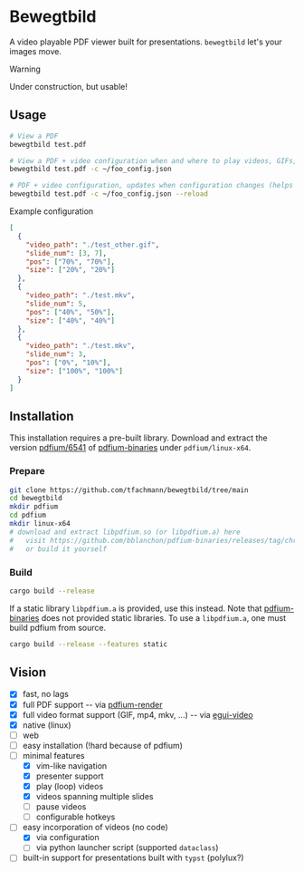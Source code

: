 # Bewegtbild

A video playable PDF viewer built for presentations.
`bewegtbild` let's your images move.

> [!WARNING]
> Under construction, but usable!

## Usage

```sh
# View a PDF
bewegtbild test.pdf

# View a PDF + video configuration when and where to play videos, GIFs, ...
bewegtbild test.pdf -c ~/foo_config.json

# PDF + video configuration, updates when configuration changes (helps to write config)
bewegtbild test.pdf -c ~/foo_config.json --reload
```

Example configuration

```json
[
  {
    "video_path": "./test_other.gif",
    "slide_num": [3, 7],
    "pos": ["70%", "70%"],
    "size": ["20%", "20%"]
  },
  {
    "video_path": "./test.mkv",
    "slide_num": 5,
    "pos": ["40%", "50%"],
    "size": ["40%", "40%"]
  },
  {
    "video_path": "./test.mkv",
    "slide_num": 3,
    "pos": ["0%", "10%"],
    "size": ["100%", "100%"]
  }
]
```

## Installation

This installation requires a pre-built library.
Download and extract the version [pdfium/6541](https://github.com/bblanchon/pdfium-binaries/releases/tag/chromium%2F6541) of [pdfium-binaries](https://github.com/bblanchon/pdfium-binaries) under `pdfium/linux-x64`.

### Prepare

```sh
git clone https://github.com/tfachmann/bewegtbild/tree/main
cd bewegtbild
mkdir pdfium
cd pdfium
mkdir linux-x64
# download and extract libpdfium.so (or libpdfium.a) here
#   visit https://github.com/bblanchon/pdfium-binaries/releases/tag/chromium%2F6541
#   or build it yourself
```

### Build

```sh
cargo build --release
```

If a static library `libpdfium.a` is provided, use this instead. Note that [pdfium-binaries](https://github.com/bblanchon/pdfium-binaries) does not provided static libraries. To use a `libpdfium.a`, one must build pdfium from source.

```sh
cargo build --release --features static
```

## Vision

- [x] fast, no lags
- [x] full PDF support -- via [pdfium-render](https://github.com/ajrcarey/pdfium-render)
- [x] full video format support (GIF, mp4, mkv, ...) -- via [egui-video](https://github.com/n00kii/egui-video)
- [x] native (linux)
- [ ] web
- [ ] easy installation (!hard because of pdfium)
- [ ] minimal features
  - [x] vim-like navigation
  - [x] presenter support
  - [x] play (loop) videos
  - [x] videos spanning multiple slides
  - [ ] pause videos
  - [ ] configurable hotkeys
- [ ] easy incorporation of videos (no code)
  - [x] via configuration
  - [ ] via python launcher script (supported `dataclass`)
- [ ] built-in support for presentations built with `typst` (polylux?)
